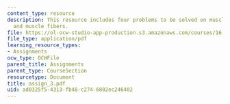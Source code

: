 ```yaml
---
content_type: resource
description: This resource includes four problems to be solved on muscle coactivation,
  and muscle fibers.
file: https://ol-ocw-studio-app-production.s3.amazonaws.com/courses/16-423j-aerospace-biomedical-and-life-support-engineering-spring-2006/ad0325f54313fb48c2746802ec246402_assign_3.pdf
file_type: application/pdf
learning_resource_types:
- Assignments
ocw_type: OCWFile
parent_title: Assignments
parent_type: CourseSection
resourcetype: Document
title: assign_3.pdf
uid: ad0325f5-4313-fb48-c274-6802ec246402
---
```

